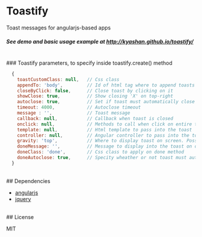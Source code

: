 # Toastify
Toast messages for angularjs-based apps

##### See demo and basic usage example at http://kyashan.github.io/toastify/

<br/>
### Toastify parameters, to specify inside toastify.create() method

```javascript
  {
    toastCustomClass: null,   // Css class 
    appendTo: 'body',         // Id of html tag where to append toasts
    closeByClick: false,      // Close toast by clicking on it
    showClose: true,          // Show closing 'X' on top-right
    autoclose: true,          // Set if toast must automatically close after timeout
    timeout: 4000,            // Autoclose timeout
    message : '',             // Toast message
    callback: null,           // Callback when toast is closed
    onclick: null,            // Methods to call when click on entire toast is performed
    template: null,           // Html template to pass into the toast
    controller: null,         // Angular controller to pass into the toast
    gravity: 'top',           // Where to display toast on screen. Possible values are 'top' or 'bottom'
    doneMessage: '',          // Message to display into the toast on done method 
    doneClass: 'done',        // Css class to apply on done method
    doneAutoclose: true,      // Specity wheather or not toast must autoclose after done method
  }
```

<br/>
## Dependencies

- [angularjs](https://angularjs.org/)
- [jquery](https://jquery.com/)


<br/>
## License

MIT

